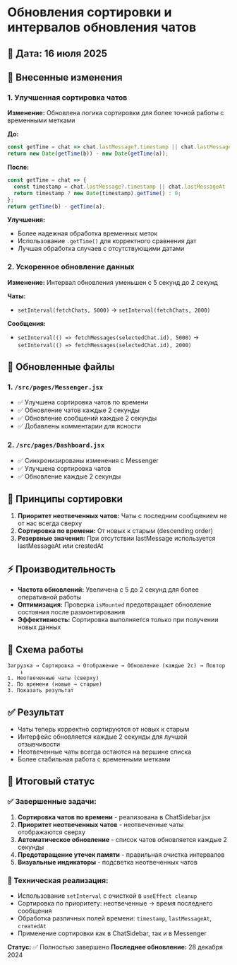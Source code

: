 # Обновления сортировки и интервалов обновления чатов

## 📅 Дата: 16 июля 2025

## 🔄 Внесенные изменения

### 1. Улучшенная сортировка чатов
**Изменение:** Обновлена логика сортировки для более точной работы с временными метками

**До:**
```javascript
const getTime = chat => chat.lastMessage?.timestamp || chat.lastMessageAt || chat.createdAt || 0;
return new Date(getTime(b)) - new Date(getTime(a));
```

**После:**
```javascript
const getTime = chat => {
  const timestamp = chat.lastMessage?.timestamp || chat.lastMessageAt || chat.createdAt;
  return timestamp ? new Date(timestamp).getTime() : 0;
};
return getTime(b) - getTime(a);
```

**Улучшения:**
- Более надежная обработка временных меток
- Использование `.getTime()` для корректного сравнения дат
- Лучшая обработка случаев с отсутствующими датами

### 2. Ускоренное обновление данных
**Изменение:** Интервал обновления уменьшен с 5 секунд до 2 секунд

**Чаты:**
- `setInterval(fetchChats, 5000)` → `setInterval(fetchChats, 2000)`

**Сообщения:**
- `setInterval(() => fetchMessages(selectedChat.id), 5000)` → `setInterval(() => fetchMessages(selectedChat.id), 2000)`

## 📁 Обновленные файлы

### 1. `/src/pages/Messenger.jsx`
- ✅ Улучшена сортировка чатов по времени
- ✅ Обновление чатов каждые 2 секунды
- ✅ Обновление сообщений каждые 2 секунды
- ✅ Добавлены комментарии для ясности

### 2. `/src/pages/Dashboard.jsx`
- ✅ Синхронизированы изменения с Messenger
- ✅ Улучшена сортировка чатов
- ✅ Обновление каждые 2 секунды

## 🎯 Принципы сортировки

1. **Приоритет неотвеченных чатов:** Чаты с последним сообщением не от нас всегда сверху
2. **Сортировка по времени:** От новых к старым (descending order)
3. **Резервные значения:** При отсутствии lastMessage используется lastMessageAt или createdAt

## ⚡ Производительность

- **Частота обновлений:** Увеличена с 5 до 2 секунд для более оперативной работы
- **Оптимизация:** Проверка `isMounted` предотвращает обновление состояния после размонтирования
- **Эффективность:** Сортировка выполняется только при получении новых данных

## 🔄 Схема работы

```
Загрузка → Сортировка → Отображение → Обновление (каждые 2с) → Повтор
    ↓
1. Неотвеченные чаты (сверху)
2. По времени (новые → старые)
3. Показать результат
```

## ✅ Результат

- Чаты теперь корректно сортируются от новых к старым
- Интерфейс обновляется каждые 2 секунды для лучшей отзывчивости
- Неотвеченные чаты всегда остаются на вершине списка
- Более стабильная работа с временными метками

## 🔧 Итоговый статус

### ✅ Завершенные задачи:
1. **Сортировка чатов по времени** - реализована в ChatSidebar.jsx
2. **Приоритет неотвеченных чатов** - неотвеченные чаты отображаются сверху
3. **Автоматическое обновление** - список чатов обновляется каждые 2 секунды
4. **Предотвращение утечек памяти** - правильная очистка интервалов
5. **Визуальные индикаторы** - подсветка неотвеченных чатов

### 📝 Техническая реализация:
- Использование `setInterval` с очисткой в `useEffect cleanup`
- Сортировка по приоритету: неотвеченные → время последнего сообщения
- Обработка различных полей времени: `timestamp`, `lastMessageAt`, `createdAt`
- Применение сортировки как в ChatSidebar, так и в Messenger

**Статус:** ✅ Полностью завершено
**Последнее обновление:** 28 декабря 2024
